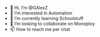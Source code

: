 - 👋 Hi, I’m @GAlexZ
- 👀 I’m interested in Automation
- 🌱 I’m currently learning Schoolstuff
- 💞️ I’m looking to collaborate on Monoploy
- 📫 How to reach me per chat

<!---
GAlexZ/GAlexZ is a ✨ special ✨ repository because its `README.md` (this file) appears on your GitHub profile.
You can click the Preview link to take a look at your changes.
--->

